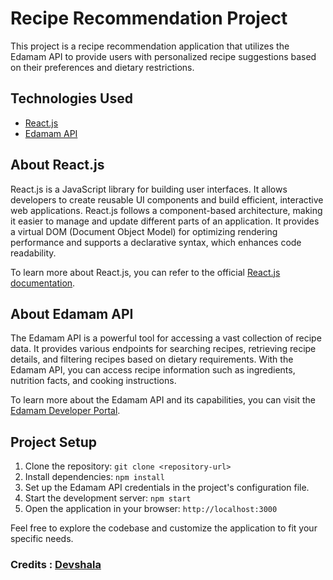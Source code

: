 # Recipe Recommendation Project

This project is a recipe recommendation application that utilizes the Edamam API to provide users with personalized recipe suggestions based on their preferences and dietary restrictions.

## Technologies Used

- [React.js](https://reactjs.org/)
- [Edamam API](https://developer.edamam.com/)

## About React.js

React.js is a JavaScript library for building user interfaces. It allows developers to create reusable UI components and build efficient, interactive web applications. React.js follows a component-based architecture, making it easier to manage and update different parts of an application. It provides a virtual DOM (Document Object Model) for optimizing rendering performance and supports a declarative syntax, which enhances code readability.

To learn more about React.js, you can refer to the official [React.js documentation](https://reactjs.org/docs).

## About Edamam API

The Edamam API is a powerful tool for accessing a vast collection of recipe data. It provides various endpoints for searching recipes, retrieving recipe details, and filtering recipes based on dietary requirements. With the Edamam API, you can access recipe information such as ingredients, nutrition facts, and cooking instructions.

To learn more about the Edamam API and its capabilities, you can visit the [Edamam Developer Portal](https://developer.edamam.com/).

## Project Setup

1. Clone the repository: `git clone <repository-url>`
2. Install dependencies: `npm install`
3. Set up the Edamam API credentials in the project's configuration file.
4. Start the development server: `npm start`
5. Open the application in your browser: `http://localhost:3000`

Feel free to explore the codebase and customize the application to fit your specific needs.

### Credits : [Devshala](https://www.youtube.com/@devshala)

